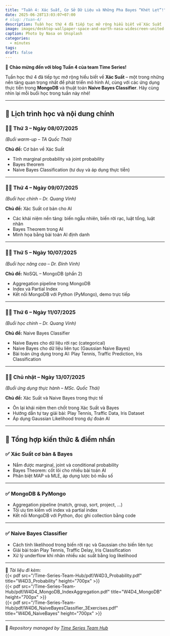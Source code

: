 ```yaml
---
title: "Tuần 4: Xác Suất, Cơ Sở Dữ Liệu và Những Pha Bayes “Khét Lẹt”!"
date: 2025-06-28T13:03:07+07:00
# slug: /tuan-4/
description: Tuần học thứ 4 đã tiếp tục mở rộng hiểu biết về Xác Suất
image: images/desktop-wallpaper-space-and-earth-nasa-widescreen-united-states-horizon-from-space-nasa.jpg
caption: Photo by Nasa on Unsplash
categories:
  - minutes
tags:
draft: false
---
```


🎉 **Chào mừng đến với blog Tuần 4 của team Time Series!**

Tuần học thứ 4 đã tiếp tục mở rộng hiểu biết về **Xác Suất** – một trong những nền tảng quan trọng nhất để phát triển mô hình AI, cùng với các ứng dụng thực tiễn trong **MongoDB** và thuật toán **Naive Bayes Classifier**. Hãy cùng nhìn lại mỗi buổi học trong tuần này nhé!

---

## 📅 **Lịch trình học và nội dung chính**

### 🧑‍🏫 **Thứ 3 – Ngày 08/07/2025**

_(Buổi warm-up – TA Quốc Thái)_

**Chủ đề:** Cơ bản về Xác Suất

- Tính marginal probability và joint probability  
- Bayes theorem  
- Naive Bayes Classification (tư duy và áp dụng thực tiễn)

---

### 👨‍🎓 **Thứ 4 – Ngày 09/07/2025**

_(Buổi học chính – Dr. Quang Vinh)_

**Chủ đề:** Xác Suất cơ bản cho AI

- Các khái niệm nền tảng: biến ngẫu nhiên, biến rời rạc, luật tổng, luật nhân  
- Bayes Theorem trong AI  
- Minh họa bằng bài toán AI định danh

---

### 🧑‍🎓 **Thứ 5 – Ngày 10/07/2025**

_(Buổi học nâng cao – Dr. Đình Vinh)_

**Chủ đề:** NoSQL – MongoDB (phần 2)

- Aggregation pipeline trong MongoDB  
- Index và Partial Index  
- Kết nối MongoDB với Python (PyMongo), demo trực tiếp

---

### 👨‍🎓 **Thứ 6 – Ngày 11/07/2025**

_(Buổi học chính – Dr. Quang Vinh)_

**Chủ đề:** Naive Bayes Classifier

- Naive Bayes cho dữ liệu rời rạc (categorical)  
- Naive Bayes cho dữ liệu liên tục (Gaussian Naive Bayes)  
- Bài toán ứng dụng trong AI: Play Tennis, Traffic Prediction, Iris Classification

---

### 👨‍🎓 **Chủ nhật – Ngày 13/07/2025**

_(Buổi ứng dụng thực hành – MSc. Quốc Thái)_

**Chủ đề:** Xác Suất và Naive Bayes trong thực tế

- Ôn lại khái niệm then chốt trong Xác Suất và Bayes  
- Hướng dẫn tự tay giải bài: Play Tennis, Traffic Data, Iris Dataset  
- Áp dụng Gaussian Likelihood trong dự đoán AI

---

## 📌 **Tổng hợp kiến thức & điểm nhấn**

### ✅ **Xác Suất cơ bản & Bayes**

- Nắm được marginal, joint và conditional probability  
- Bayes Theorem: cốt lõi cho nhiều bài toán AI  
- Phân biệt MAP và MLE, áp dụng lược bỏ mẫu số

---

### ✅ **MongoDB & PyMongo**

- Aggregation pipeline (match, group, sort, project, ...)  
- Tối ưu tìm kiếm với index và partial index  
- Kết nối MongoDB với Python, đọc ghi collection bằng code

---

### ✅ **Naive Bayes Classifier**

- Cách tính likelihood trong biến rời rạc và Gaussian cho biến liên tục  
- Giải bài toán Play Tennis, Traffic Delay, Iris Classification  
- Xử lý underflow khi nhân nhiều xác suất bằng log likelihood

---

📂 _Tài liệu đi kèm:_  
{{< pdf src="/Time-Series-Team-Hub/pdf/W4D3_Probability.pdf" title="W4D3_Probability" height="700px" >}}  
{{< pdf src="/Time-Series-Team-Hub/pdf/W4D4_MongoDB_IndexAggregation.pdf" title="W4D4_MongoDB" height="700px" >}}  
{{< pdf src="/Time-Series-Team-Hub/pdf/W4D6_NaiveBayesClassifier_3Exercises.pdf" title="W4D6_NaiveBayes" height="700px" >}}

---

🧠 _Repository managed by [Time Series Team Hub](https://github.com/Jennifer1907/Time-Series-Team-Hub)_

